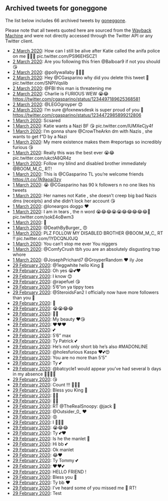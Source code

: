 ## Archived tweets for goneggone

The list below includes 66 archived tweets by
[goneggone](https://twitter.com/goneggone).

Please note that all tweets quoted here are sourced from the
[Wayback Machine](https://web.archive.org) and were not directly accessed through the Twitter API or
any Twitter client.

* [ 2 March 2020](https://web.archive.org/web/20200302195719/https://twitter.com/goneggone/status/1234545077206298624): How can I still be alive after Katie called the anifa police on me 🚨🚨🚙 pic.twitter.com/PS96EHSCZ1 <!--1234545077206298624-->
* [ 2 March 2020](https://web.archive.org/web/20200302173054/https://twitter.com/goneggone/status/1234524572160053251): Are you following this frien  @Balboar9  if not you should 😘 <!--1234524572160053251-->
* [ 2 March 2020](https://web.archive.org/web/20200302154815/https://twitter.com/goneggone/status/1234503360906219520): @pollywallaby  🤗🤗💕 <!--1234503360906219520-->
* [ 2 March 2020](https://web.archive.org/web/20200302153832/https://twitter.com/goneggone/status/1234500476198096896): Hey  @CGasparino  why did you delete this tweet 🤔 pic.twitter.com/SNPIVqslib <!--1234500476198096896-->
* [ 2 March 2020](https://web.archive.org/web/20200302154505/https://twitter.com/goneggone/status/1234497766493237250): @FBI  this man is threatening me <!--1234498423216365568-->
* [ 2 March 2020](https://web.archive.org/web/20200302154505/https://twitter.com/goneggone/status/1234497766493237250): Charlie is FURIOUS WEW 😭😂  https://twitter.com/cgasparino/status/1234497189625368581 <!--1234497766493237250-->
* [ 2 March 2020](https://web.archive.org/web/20200302152057/https://twitter.com/goneggone/status/1234496066785042432): @LEGOgroyper  😊 <!--1234496066785042432-->
* [ 2 March 2020](https://web.archive.org/web/20200302143253/https://twitter.com/goneggone/status/1234477919726166016): I’m sure  @foxnewsdesk  is super proud of you 🤫  https://twitter.com/cgasparino/status/1234472985899212806 <!--1234477919726166016-->
* [ 1 March 2020](https://web.archive.org/web/20200301231013/https://twitter.com/goneggone/status/1234208364424462338): Scsared <!--1234234537900683266-->
* [ 1 March 2020](https://web.archive.org/web/20200301223757/https://twitter.com/goneggone/status/1234209929227055105): Katie wants a Nazi BF 😘 pic.twitter.com/lUMXeCjy4f <!--1234209929227055105-->
* [ 1 March 2020](https://web.archive.org/web/20200301231013/https://twitter.com/goneggone/status/1234208364424462338): I’m gonna share  @CrowTheArkn  dm with Nazis , she wants to get f”D by a Nazi <!--1234208364424462338-->
* [ 1 March 2020](https://web.archive.org/web/20200302043225/https://twitter.com/goneggone/status/1234199441579573249): My mere existence makes them  #reportags  so incredibly furious 😘 <!--1234199441579573249-->
* [ 1 March 2020](https://web.archive.org/web/20200301195548/https://twitter.com/goneggone/status/1234198677465464842): Really this was the best ever 😭😂 pic.twitter.com/ukctA8QR4z <!--1234198677465464842-->
* [ 1 March 2020](https://web.archive.org/web/20200302004003/https://twitter.com/goneggone/status/1234196262691442689): Follow my blind and disabled brother immediately  @BOOM_M_C_   RT! <!--1234196262691442689-->
* [ 1 March 2020](https://web.archive.org/web/20200301182924/https://twitter.com/goneggone/status/1234183976409083904): This is @CGasparino TL you’re welcome friends https://t.co/7A9aoai3zy <!--1234183976409083904-->
* [ 1 March 2020](https://web.archive.org/web/20200301190103/https://twitter.com/goneggone/status/1234181007437443072): 😭  @CGasparino  has 90 k followers n no one likes his tweets <!--1234181007437443072-->
* [ 1 March 2020](https://web.archive.org/web/20200301184346/https://twitter.com/goneggone/status/1234177243691266048): Her names not Katie , she doesn’t creep big bad Nazis dms (receipts) and she didn’t lock her account 😘 <!--1234177243691266048-->
* [ 1 March 2020](https://web.archive.org/web/20200301234345/https://twitter.com/goneggone/status/1234141840988749824): @loneargos  doggo ❤️ <!--1234141840988749824-->
* [ 1 March 2020](https://web.archive.org/web/20200301160420/https://twitter.com/goneggone/status/1234123943948300288): I am in tears , the n word 😭😂😂😭😭😂😂😂😂😂🤫 pic.twitter.com/sokE4oBwm3 <!--1234123943948300288-->
* [ 1 March 2020](https://web.archive.org/web/20200301144036/https://twitter.com/goneggone/status/1234109577072926721): 🤫 <!--1234114877410725888-->
* [ 1 March 2020](https://web.archive.org/web/20200301182513/https://twitter.com/goneggone/status/1234114755104735239): @DeathByBurger_  😍 <!--1234114755104735239-->
* [ 1 March 2020](https://web.archive.org/web/20200301144036/https://twitter.com/goneggone/status/1234109577072926721): PLZ FOLLOW MY DISABLED BROTHER  @BOOM_M_C_   RT !! pic.twitter.com/1YDCQNJ0JQ <!--1234109577072926721-->
* [ 1 March 2020](https://web.archive.org/web/20200301041423/https://twitter.com/goneggone/status/1233945401914466304): You can’t stop me ever You niggers <!--1233945401914466304-->
* [ 1 March 2020](https://web.archive.org/web/20200301041844/https://twitter.com/goneggone/status/1233941079902367744): @ComfyCrush  tbh you are an absolutely disgusting trap whore <!--1233941079902367744-->
* [ 1 March 2020](https://web.archive.org/web/20200301002221/https://twitter.com/goneggone/status/1233910411335958528): @JosephPrichard7 @GroyperRandom ❤️ ily Joe <!--1233910411335958528-->
* [29 February 2020](https://web.archive.org/web/20200301032243/https://twitter.com/goneggone/status/1233901573270622209): @1eggwhite  hello King 👑 <!--1233901573270622209-->
* [29 February 2020](https://web.archive.org/web/20200301002653/https://twitter.com/goneggone/status/1233893039074095112): Oh yes <insert that telegram slap gif> 😭💕❤️ <!--1233899330173591552-->
* [29 February 2020](https://web.archive.org/web/20200301023257/https://twitter.com/goneggone/status/1233899110736023553): I know 😊 <!--1233899110736023553-->
* [29 February 2020](https://web.archive.org/web/20200301003417/https://twitter.com/goneggone/status/1233896907279413248): @rapefuel  😘 <!--1233896907279413248-->
* [29 February 2020](https://web.archive.org/web/20200229235114/https://twitter.com/goneggone/status/1233896443968184320): 5’6”on ya tippy toes <!--1233896443968184320-->
* [29 February 2020](https://web.archive.org/web/20200301003920/https://twitter.com/goneggone/status/1233896066698928129): @SteroidsFan2  I officially now have more followers than you 🤫 <!--1233896066698928129-->
* [29 February 2020](https://web.archive.org/web/20200301003306/https://twitter.com/goneggone/status/1233895649273356290): 🙏 <!--1233895649273356290-->
* [29 February 2020](https://web.archive.org/web/20200301000527/https://twitter.com/goneggone/status/1233894411320381445): 😭😭😂😂 <!--1233894411320381445-->
* [29 February 2020](https://web.archive.org/web/20200229233646/https://twitter.com/goneggone/status/1233893765401763841): 👌🏼 <!--1233893765401763841-->
* [29 February 2020](https://web.archive.org/web/20200301010643/https://twitter.com/goneggone/status/1233893397200588800): My beauty ❤️😘 <!--1233893397200588800-->
* [29 February 2020](https://web.archive.org/web/20200229232631/https://twitter.com/goneggone/status/1233887819384414209): ❤️❤️❤️ <!--1233893039074095112-->
* [29 February 2020](https://web.archive.org/web/20200301003257/https://twitter.com/goneggone/status/1233891006388613125): 💕 <!--1233891006388613125-->
* [29 February 2020](https://web.archive.org/web/20200301010838/https://twitter.com/goneggone/status/1233890453218643968): 5’6” max <!--1233890453218643968-->
* [29 February 2020](https://web.archive.org/web/20200301011901/https://twitter.com/goneggone/status/1233888844824678400): Ty Patrick 💕 <!--1233888844824678400-->
* [29 February 2020](https://web.archive.org/web/20200301000345/https://twitter.com/goneggone/status/1233888547804975105): He’s not only short bb he’s also  #MADONLINE <!--1233888547804975105-->
* [29 February 2020](https://web.archive.org/web/20200229232631/https://twitter.com/goneggone/status/1233887819384414209): @holesfurious  Kaspa ❤️💕😍 <!--1233887819384414209-->
* [29 February 2020](https://web.archive.org/web/20200301005921/https://twitter.com/goneggone/status/1233886121534337024): You are no more than 5’5” <!--1233886121534337024-->
* [29 February 2020](https://web.archive.org/web/20200229230606/https://twitter.com/goneggone/status/1233883527093129218): Ty 💕 <!--1233883527093129218-->
* [29 February 2020](https://web.archive.org/web/20200229225139/https://twitter.com/goneggone/status/1233883439671148544): @batcycle1  would appear you’ve had several b days in my absence 🍾🍾😭💕 <!--1233883439671148544-->
* [29 February 2020](https://web.archive.org/web/20200229233339/https://twitter.com/goneggone/status/1233882632896815105): 😘 <!--1233882632896815105-->
* [29 February 2020](https://web.archive.org/web/20200229232207/https://twitter.com/goneggone/status/1233882519667380225): Count !!! 👀👀💕 <!--1233882519667380225-->
* [29 February 2020](https://web.archive.org/web/20200229224128/https://twitter.com/goneggone/status/1233880914918334464): Bless you King 🙏 <!--1233880914918334464-->
* [29 February 2020](https://web.archive.org/web/20200229233809/https://twitter.com/goneggone/status/1233880216814014464): 👀🤫 <!--1233880216814014464-->
* [29 February 2020](https://web.archive.org/web/20200229230716/https://twitter.com/goneggone/status/1233879783144030208): 👀👀 <!--1233879783144030208-->
* [29 February 2020](https://web.archive.org/web/20200229222032/https://twitter.com/goneggone/status/1233879755147108352): RT @TheReaISnoopy: @jack 👀 <!--1233879755147108352-->
* [29 February 2020](https://web.archive.org/web/20200229230921/https://twitter.com/goneggone/status/1233879542428815362): @Outsider_0_  ❤️ <!--1233879542428815362-->
* [29 February 2020](https://web.archive.org/web/20200229224845/https://twitter.com/goneggone/status/1233879481015730184): 😡 <!--1233879481015730184-->
* [29 February 2020](https://web.archive.org/web/20200229230501/https://twitter.com/goneggone/status/1233878849462644736): I 👀👀👀 <!--1233878849462644736-->
* [29 February 2020](https://web.archive.org/web/20200229224125/https://twitter.com/goneggone/status/1233877781433507845): 😭😂😂 <!--1233877781433507845-->
* [29 February 2020](https://web.archive.org/web/20200229225459/https://twitter.com/goneggone/status/1233876922750337030): Ty 💕❤️ <!--1233876922750337030-->
* [29 February 2020](https://web.archive.org/web/20200229224931/https://twitter.com/goneggone/status/1233876789648412672): Is he the manlet 🤔 <!--1233876789648412672-->
* [29 February 2020](https://web.archive.org/web/20200229230303/https://twitter.com/goneggone/status/1233876519065444354): Hi bb 💕 <!--1233876519065444354-->
* [29 February 2020](https://web.archive.org/web/20200229223841/https://twitter.com/goneggone/status/1233876443551150080): Ok manlet <!--1233876443551150080-->
* [29 February 2020](https://web.archive.org/web/20200229230050/https://twitter.com/goneggone/status/1233872203659304964): 😂❤️ <!--1233872203659304964-->
* [29 February 2020](https://web.archive.org/web/20200229230648/https://twitter.com/goneggone/status/1233868931867254784): Ty Tommy 💕 <!--1233868931867254784-->
* [29 February 2020](https://web.archive.org/web/20200229223220/https://twitter.com/goneggone/status/1233868853689683968): ❤️❤️💕 <!--1233868853689683968-->
* [29 February 2020](https://web.archive.org/web/20200229225431/https://twitter.com/goneggone/status/1233866462739210241): HELLO FRIEND ! <!--1233868301757009928-->
* [29 February 2020](https://web.archive.org/web/20200229230829/https://twitter.com/goneggone/status/1233868226402160640): Bless you 👑 <!--1233868226402160640-->
* [29 February 2020](https://web.archive.org/web/20200229221255/https://twitter.com/goneggone/status/1233868157527429121): Ty bb ❤️ <!--1233868157527429121-->
* [29 February 2020](https://web.archive.org/web/20200229225431/https://twitter.com/goneggone/status/1233866462739210241): I’ve heard some of you missed me 🤫 RT! <!--1233866462739210241-->
* [29 February 2020](https://web.archive.org/web/20200229004816/https://twitter.com/goneggone/status/1233551774780416001): Test <!--1233551774780416001-->
